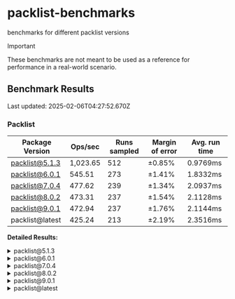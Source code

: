 # packlist-benchmarks

benchmarks for different packlist versions

> [!IMPORTANT]
> These benchmarks are not meant to be used as a reference for performance in a real-world scenario.

<!-- bench:start -->

## Benchmark Results

Last updated: 2025-02-06T04:27:52.670Z

### Packlist

| Package Version | Ops/sec  | Runs sampled | Margin of error | Avg. run time |
| --------------- | -------- | ------------ | --------------- | ------------- |
| packlist@5.1.3  | 1,023.65 | 512          | ±0.85%          | 0.9769ms      |
| packlist@6.0.1  | 545.51   | 273          | ±1.41%          | 1.8332ms      |
| packlist@7.0.4  | 477.62   | 239          | ±1.34%          | 2.0937ms      |
| packlist@8.0.2  | 473.31   | 237          | ±1.54%          | 2.1128ms      |
| packlist@9.0.1  | 472.94   | 237          | ±1.76%          | 2.1144ms      |
| packlist@latest | 425.24   | 213          | ±2.19%          | 2.3516ms      |

**Detailed Results:**

<details><summary>packlist@5.1.3</summary>

- **Median:** 0.9494ms
- **Min:** 0.8688ms
- **Max:** 1.4604ms
- **Standard Deviation:** 0.0955ms
- **75th Percentile:** 0.9807ms
- **99th Percentile:** 1.3540ms
- **99.5th Percentile:** 1.3858ms
- **99.9th Percentile:** 1.4604ms

</details>

<details><summary>packlist@6.0.1</summary>

- **Median:** 1.7505ms
- **Min:** 1.6332ms
- **Max:** 2.7746ms
- **Standard Deviation:** 0.2180ms
- **75th Percentile:** 1.8222ms
- **99th Percentile:** 2.7035ms
- **99.5th Percentile:** 2.7057ms
- **99.9th Percentile:** 2.7746ms

</details>

<details><summary>packlist@7.0.4</summary>

- **Median:** 2.0162ms
- **Min:** 1.8690ms
- **Max:** 3.2484ms
- **Standard Deviation:** 0.2212ms
- **75th Percentile:** 2.1060ms
- **99th Percentile:** 3.0421ms
- **99.5th Percentile:** 3.1335ms
- **99.9th Percentile:** 3.2484ms

</details>

<details><summary>packlist@8.0.2</summary>

- **Median:** 2.0314ms
- **Min:** 1.8931ms
- **Max:** 4.0516ms
- **Standard Deviation:** 0.2549ms
- **75th Percentile:** 2.1152ms
- **99th Percentile:** 3.1465ms
- **99.5th Percentile:** 3.2691ms
- **99.9th Percentile:** 4.0516ms

</details>

<details><summary>packlist@9.0.1</summary>

- **Median:** 2.0181ms
- **Min:** 1.8664ms
- **Max:** 5.0070ms
- **Standard Deviation:** 0.2921ms
- **75th Percentile:** 2.0925ms
- **99th Percentile:** 3.0928ms
- **99.5th Percentile:** 3.1383ms
- **99.9th Percentile:** 5.0070ms

</details>

<details><summary>packlist@latest</summary>

- **Median:** 2.2012ms
- **Min:** 1.9742ms
- **Max:** 4.1782ms
- **Standard Deviation:** 0.3840ms
- **75th Percentile:** 2.4688ms
- **99th Percentile:** 3.5295ms
- **99.5th Percentile:** 3.5378ms
- **99.9th Percentile:** 4.1782ms

</details>

<!-- bench:end -->
